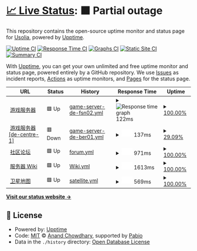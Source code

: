 # [📈 Live Status](https://status.usolia.net): <!--live status--> **🟧 Partial outage**

This repository contains the open-source uptime monitor and status page for [Usolia](https://usolia.net), powered by [Upptime](https://github.com/upptime/upptime).

[![Uptime CI](https://github.com/UsoliaDev/status/workflows/Uptime%20CI/badge.svg)](https://github.com/UsoliaDev/status/actions?query=workflow%3A%22Uptime+CI%22)
[![Response Time CI](https://github.com/UsoliaDev/status/workflows/Response%20Time%20CI/badge.svg)](https://github.com/UsoliaDev/status/actions?query=workflow%3A%22Response+Time+CI%22)
[![Graphs CI](https://github.com/UsoliaDev/status/workflows/Graphs%20CI/badge.svg)](https://github.com/UsoliaDev/status/actions?query=workflow%3A%22Graphs+CI%22)
[![Static Site CI](https://github.com/UsoliaDev/status/workflows/Static%20Site%20CI/badge.svg)](https://github.com/UsoliaDev/status/actions?query=workflow%3A%22Static+Site+CI%22)
[![Summary CI](https://github.com/UsoliaDev/status/workflows/Summary%20CI/badge.svg)](https://github.com/UsoliaDev/status/actions?query=workflow%3A%22Summary+CI%22)

With [Upptime](https://upptime.js.org), you can get your own unlimited and free uptime monitor and status page, powered entirely by a GitHub repository. We use [Issues](https://github.com/UsoliaDev/status/issues) as incident reports, [Actions](https://github.com/UsoliaDev/status/actions) as uptime monitors, and [Pages](https://status.usolia.net) for the status page.

<!--start: status pages-->
<!-- This summary is generated by Upptime (https://github.com/upptime/upptime) -->
<!-- Do not edit this manually, your changes will be overwritten -->
<!-- prettier-ignore -->
| URL | Status | History | Response Time | Uptime |
| --- | ------ | ------- | ------------- | ------ |
| <img alt="" src="https://icons.duckduckgo.com/ip3/null.ico" height="13"> [游戏服务器](mc.usolia.net) | 🟩 Up | [game-server-de-fsn02.yml](https://github.com/UsoliaDev/status/commits/HEAD/history/game-server-de-fsn02.yml) | <details><summary><img alt="Response time graph" src="./graphs/game-server-de-fsn02/response-time-week.png" height="20"> 122ms</summary><br><a href="https://status.usolia.net/history/game-server-de-fsn02"><img alt="Response time 120" src="https://img.shields.io/endpoint?url=https%3A%2F%2Fraw.githubusercontent.com%2FUsoliaDev%2Fstatus%2FHEAD%2Fapi%2Fgame-server-de-fsn02%2Fresponse-time.json"></a><br><a href="https://status.usolia.net/history/game-server-de-fsn02"><img alt="24-hour response time 160" src="https://img.shields.io/endpoint?url=https%3A%2F%2Fraw.githubusercontent.com%2FUsoliaDev%2Fstatus%2FHEAD%2Fapi%2Fgame-server-de-fsn02%2Fresponse-time-day.json"></a><br><a href="https://status.usolia.net/history/game-server-de-fsn02"><img alt="7-day response time 122" src="https://img.shields.io/endpoint?url=https%3A%2F%2Fraw.githubusercontent.com%2FUsoliaDev%2Fstatus%2FHEAD%2Fapi%2Fgame-server-de-fsn02%2Fresponse-time-week.json"></a><br><a href="https://status.usolia.net/history/game-server-de-fsn02"><img alt="30-day response time 122" src="https://img.shields.io/endpoint?url=https%3A%2F%2Fraw.githubusercontent.com%2FUsoliaDev%2Fstatus%2FHEAD%2Fapi%2Fgame-server-de-fsn02%2Fresponse-time-month.json"></a><br><a href="https://status.usolia.net/history/game-server-de-fsn02"><img alt="1-year response time 120" src="https://img.shields.io/endpoint?url=https%3A%2F%2Fraw.githubusercontent.com%2FUsoliaDev%2Fstatus%2FHEAD%2Fapi%2Fgame-server-de-fsn02%2Fresponse-time-year.json"></a></details> | <details><summary><a href="https://status.usolia.net/history/game-server-de-fsn02">100.00%</a></summary><a href="https://status.usolia.net/history/game-server-de-fsn02"><img alt="All-time uptime 99.90%" src="https://img.shields.io/endpoint?url=https%3A%2F%2Fraw.githubusercontent.com%2FUsoliaDev%2Fstatus%2FHEAD%2Fapi%2Fgame-server-de-fsn02%2Fuptime.json"></a><br><a href="https://status.usolia.net/history/game-server-de-fsn02"><img alt="24-hour uptime 100.00%" src="https://img.shields.io/endpoint?url=https%3A%2F%2Fraw.githubusercontent.com%2FUsoliaDev%2Fstatus%2FHEAD%2Fapi%2Fgame-server-de-fsn02%2Fuptime-day.json"></a><br><a href="https://status.usolia.net/history/game-server-de-fsn02"><img alt="7-day uptime 100.00%" src="https://img.shields.io/endpoint?url=https%3A%2F%2Fraw.githubusercontent.com%2FUsoliaDev%2Fstatus%2FHEAD%2Fapi%2Fgame-server-de-fsn02%2Fuptime-week.json"></a><br><a href="https://status.usolia.net/history/game-server-de-fsn02"><img alt="30-day uptime 99.92%" src="https://img.shields.io/endpoint?url=https%3A%2F%2Fraw.githubusercontent.com%2FUsoliaDev%2Fstatus%2FHEAD%2Fapi%2Fgame-server-de-fsn02%2Fuptime-month.json"></a><br><a href="https://status.usolia.net/history/game-server-de-fsn02"><img alt="1-year uptime 99.90%" src="https://img.shields.io/endpoint?url=https%3A%2F%2Fraw.githubusercontent.com%2FUsoliaDev%2Fstatus%2FHEAD%2Fapi%2Fgame-server-de-fsn02%2Fuptime-year.json"></a></details>
| <img alt="" src="https://icons.duckduckgo.com/ip3/null.ico" height="13"> [游戏服务器 [de-centre-1]](acc-de-ber01.infra.usolia.net) | 🟥 Down | [game-server-de-ber01.yml](https://github.com/UsoliaDev/status/commits/HEAD/history/game-server-de-ber01.yml) | <details><summary><img alt="Response time graph" src="./graphs/game-server-de-ber01/response-time-week.png" height="20"> 137ms</summary><br><a href="https://status.usolia.net/history/game-server-de-ber01"><img alt="Response time 122" src="https://img.shields.io/endpoint?url=https%3A%2F%2Fraw.githubusercontent.com%2FUsoliaDev%2Fstatus%2FHEAD%2Fapi%2Fgame-server-de-ber01%2Fresponse-time.json"></a><br><a href="https://status.usolia.net/history/game-server-de-ber01"><img alt="24-hour response time 0" src="https://img.shields.io/endpoint?url=https%3A%2F%2Fraw.githubusercontent.com%2FUsoliaDev%2Fstatus%2FHEAD%2Fapi%2Fgame-server-de-ber01%2Fresponse-time-day.json"></a><br><a href="https://status.usolia.net/history/game-server-de-ber01"><img alt="7-day response time 137" src="https://img.shields.io/endpoint?url=https%3A%2F%2Fraw.githubusercontent.com%2FUsoliaDev%2Fstatus%2FHEAD%2Fapi%2Fgame-server-de-ber01%2Fresponse-time-week.json"></a><br><a href="https://status.usolia.net/history/game-server-de-ber01"><img alt="30-day response time 125" src="https://img.shields.io/endpoint?url=https%3A%2F%2Fraw.githubusercontent.com%2FUsoliaDev%2Fstatus%2FHEAD%2Fapi%2Fgame-server-de-ber01%2Fresponse-time-month.json"></a><br><a href="https://status.usolia.net/history/game-server-de-ber01"><img alt="1-year response time 122" src="https://img.shields.io/endpoint?url=https%3A%2F%2Fraw.githubusercontent.com%2FUsoliaDev%2Fstatus%2FHEAD%2Fapi%2Fgame-server-de-ber01%2Fresponse-time-year.json"></a></details> | <details><summary><a href="https://status.usolia.net/history/game-server-de-ber01">29.09%</a></summary><a href="https://status.usolia.net/history/game-server-de-ber01"><img alt="All-time uptime 96.54%" src="https://img.shields.io/endpoint?url=https%3A%2F%2Fraw.githubusercontent.com%2FUsoliaDev%2Fstatus%2FHEAD%2Fapi%2Fgame-server-de-ber01%2Fuptime.json"></a><br><a href="https://status.usolia.net/history/game-server-de-ber01"><img alt="24-hour uptime 0.00%" src="https://img.shields.io/endpoint?url=https%3A%2F%2Fraw.githubusercontent.com%2FUsoliaDev%2Fstatus%2FHEAD%2Fapi%2Fgame-server-de-ber01%2Fuptime-day.json"></a><br><a href="https://status.usolia.net/history/game-server-de-ber01"><img alt="7-day uptime 29.09%" src="https://img.shields.io/endpoint?url=https%3A%2F%2Fraw.githubusercontent.com%2FUsoliaDev%2Fstatus%2FHEAD%2Fapi%2Fgame-server-de-ber01%2Fuptime-week.json"></a><br><a href="https://status.usolia.net/history/game-server-de-ber01"><img alt="30-day uptime 83.60%" src="https://img.shields.io/endpoint?url=https%3A%2F%2Fraw.githubusercontent.com%2FUsoliaDev%2Fstatus%2FHEAD%2Fapi%2Fgame-server-de-ber01%2Fuptime-month.json"></a><br><a href="https://status.usolia.net/history/game-server-de-ber01"><img alt="1-year uptime 96.54%" src="https://img.shields.io/endpoint?url=https%3A%2F%2Fraw.githubusercontent.com%2FUsoliaDev%2Fstatus%2FHEAD%2Fapi%2Fgame-server-de-ber01%2Fuptime-year.json"></a></details>
| <img alt="" src="https://icons.duckduckgo.com/ip3/usolia.net.ico" height="13"> [社区论坛](https://usolia.net) | 🟩 Up | [forum.yml](https://github.com/UsoliaDev/status/commits/HEAD/history/forum.yml) | <details><summary><img alt="Response time graph" src="./graphs/forum/response-time-week.png" height="20"> 971ms</summary><br><a href="https://status.usolia.net/history/forum"><img alt="Response time 888" src="https://img.shields.io/endpoint?url=https%3A%2F%2Fraw.githubusercontent.com%2FUsoliaDev%2Fstatus%2FHEAD%2Fapi%2Fforum%2Fresponse-time.json"></a><br><a href="https://status.usolia.net/history/forum"><img alt="24-hour response time 1199" src="https://img.shields.io/endpoint?url=https%3A%2F%2Fraw.githubusercontent.com%2FUsoliaDev%2Fstatus%2FHEAD%2Fapi%2Fforum%2Fresponse-time-day.json"></a><br><a href="https://status.usolia.net/history/forum"><img alt="7-day response time 971" src="https://img.shields.io/endpoint?url=https%3A%2F%2Fraw.githubusercontent.com%2FUsoliaDev%2Fstatus%2FHEAD%2Fapi%2Fforum%2Fresponse-time-week.json"></a><br><a href="https://status.usolia.net/history/forum"><img alt="30-day response time 916" src="https://img.shields.io/endpoint?url=https%3A%2F%2Fraw.githubusercontent.com%2FUsoliaDev%2Fstatus%2FHEAD%2Fapi%2Fforum%2Fresponse-time-month.json"></a><br><a href="https://status.usolia.net/history/forum"><img alt="1-year response time 888" src="https://img.shields.io/endpoint?url=https%3A%2F%2Fraw.githubusercontent.com%2FUsoliaDev%2Fstatus%2FHEAD%2Fapi%2Fforum%2Fresponse-time-year.json"></a></details> | <details><summary><a href="https://status.usolia.net/history/forum">100.00%</a></summary><a href="https://status.usolia.net/history/forum"><img alt="All-time uptime 98.50%" src="https://img.shields.io/endpoint?url=https%3A%2F%2Fraw.githubusercontent.com%2FUsoliaDev%2Fstatus%2FHEAD%2Fapi%2Fforum%2Fuptime.json"></a><br><a href="https://status.usolia.net/history/forum"><img alt="24-hour uptime 100.00%" src="https://img.shields.io/endpoint?url=https%3A%2F%2Fraw.githubusercontent.com%2FUsoliaDev%2Fstatus%2FHEAD%2Fapi%2Fforum%2Fuptime-day.json"></a><br><a href="https://status.usolia.net/history/forum"><img alt="7-day uptime 100.00%" src="https://img.shields.io/endpoint?url=https%3A%2F%2Fraw.githubusercontent.com%2FUsoliaDev%2Fstatus%2FHEAD%2Fapi%2Fforum%2Fuptime-week.json"></a><br><a href="https://status.usolia.net/history/forum"><img alt="30-day uptime 99.85%" src="https://img.shields.io/endpoint?url=https%3A%2F%2Fraw.githubusercontent.com%2FUsoliaDev%2Fstatus%2FHEAD%2Fapi%2Fforum%2Fuptime-month.json"></a><br><a href="https://status.usolia.net/history/forum"><img alt="1-year uptime 98.50%" src="https://img.shields.io/endpoint?url=https%3A%2F%2Fraw.githubusercontent.com%2FUsoliaDev%2Fstatus%2FHEAD%2Fapi%2Fforum%2Fuptime-year.json"></a></details>
| <img alt="" src="https://icons.duckduckgo.com/ip3/wiki.usolia.net.ico" height="13"> [服务器 Wiki](https://wiki.usolia.net) | 🟩 Up | [Wiki.yml](https://github.com/UsoliaDev/status/commits/HEAD/history/Wiki.yml) | <details><summary><img alt="Response time graph" src="./graphs/Wiki/response-time-week.png" height="20"> 1613ms</summary><br><a href="https://status.usolia.net/history/Wiki"><img alt="Response time 1445" src="https://img.shields.io/endpoint?url=https%3A%2F%2Fraw.githubusercontent.com%2FUsoliaDev%2Fstatus%2FHEAD%2Fapi%2FWiki%2Fresponse-time.json"></a><br><a href="https://status.usolia.net/history/Wiki"><img alt="24-hour response time 2034" src="https://img.shields.io/endpoint?url=https%3A%2F%2Fraw.githubusercontent.com%2FUsoliaDev%2Fstatus%2FHEAD%2Fapi%2FWiki%2Fresponse-time-day.json"></a><br><a href="https://status.usolia.net/history/Wiki"><img alt="7-day response time 1613" src="https://img.shields.io/endpoint?url=https%3A%2F%2Fraw.githubusercontent.com%2FUsoliaDev%2Fstatus%2FHEAD%2Fapi%2FWiki%2Fresponse-time-week.json"></a><br><a href="https://status.usolia.net/history/Wiki"><img alt="30-day response time 1465" src="https://img.shields.io/endpoint?url=https%3A%2F%2Fraw.githubusercontent.com%2FUsoliaDev%2Fstatus%2FHEAD%2Fapi%2FWiki%2Fresponse-time-month.json"></a><br><a href="https://status.usolia.net/history/Wiki"><img alt="1-year response time 1445" src="https://img.shields.io/endpoint?url=https%3A%2F%2Fraw.githubusercontent.com%2FUsoliaDev%2Fstatus%2FHEAD%2Fapi%2FWiki%2Fresponse-time-year.json"></a></details> | <details><summary><a href="https://status.usolia.net/history/Wiki">100.00%</a></summary><a href="https://status.usolia.net/history/Wiki"><img alt="All-time uptime 98.13%" src="https://img.shields.io/endpoint?url=https%3A%2F%2Fraw.githubusercontent.com%2FUsoliaDev%2Fstatus%2FHEAD%2Fapi%2FWiki%2Fuptime.json"></a><br><a href="https://status.usolia.net/history/Wiki"><img alt="24-hour uptime 100.00%" src="https://img.shields.io/endpoint?url=https%3A%2F%2Fraw.githubusercontent.com%2FUsoliaDev%2Fstatus%2FHEAD%2Fapi%2FWiki%2Fuptime-day.json"></a><br><a href="https://status.usolia.net/history/Wiki"><img alt="7-day uptime 100.00%" src="https://img.shields.io/endpoint?url=https%3A%2F%2Fraw.githubusercontent.com%2FUsoliaDev%2Fstatus%2FHEAD%2Fapi%2FWiki%2Fuptime-week.json"></a><br><a href="https://status.usolia.net/history/Wiki"><img alt="30-day uptime 99.74%" src="https://img.shields.io/endpoint?url=https%3A%2F%2Fraw.githubusercontent.com%2FUsoliaDev%2Fstatus%2FHEAD%2Fapi%2FWiki%2Fuptime-month.json"></a><br><a href="https://status.usolia.net/history/Wiki"><img alt="1-year uptime 98.13%" src="https://img.shields.io/endpoint?url=https%3A%2F%2Fraw.githubusercontent.com%2FUsoliaDev%2Fstatus%2FHEAD%2Fapi%2FWiki%2Fuptime-year.json"></a></details>
| <img alt="" src="https://icons.duckduckgo.com/ip3/satellite.usolia.net.ico" height="13"> [卫星地图](https://satellite.usolia.net) | 🟩 Up | [satellite.yml](https://github.com/UsoliaDev/status/commits/HEAD/history/satellite.yml) | <details><summary><img alt="Response time graph" src="./graphs/satellite/response-time-week.png" height="20"> 569ms</summary><br><a href="https://status.usolia.net/history/satellite"><img alt="Response time 540" src="https://img.shields.io/endpoint?url=https%3A%2F%2Fraw.githubusercontent.com%2FUsoliaDev%2Fstatus%2FHEAD%2Fapi%2Fsatellite%2Fresponse-time.json"></a><br><a href="https://status.usolia.net/history/satellite"><img alt="24-hour response time 721" src="https://img.shields.io/endpoint?url=https%3A%2F%2Fraw.githubusercontent.com%2FUsoliaDev%2Fstatus%2FHEAD%2Fapi%2Fsatellite%2Fresponse-time-day.json"></a><br><a href="https://status.usolia.net/history/satellite"><img alt="7-day response time 569" src="https://img.shields.io/endpoint?url=https%3A%2F%2Fraw.githubusercontent.com%2FUsoliaDev%2Fstatus%2FHEAD%2Fapi%2Fsatellite%2Fresponse-time-week.json"></a><br><a href="https://status.usolia.net/history/satellite"><img alt="30-day response time 567" src="https://img.shields.io/endpoint?url=https%3A%2F%2Fraw.githubusercontent.com%2FUsoliaDev%2Fstatus%2FHEAD%2Fapi%2Fsatellite%2Fresponse-time-month.json"></a><br><a href="https://status.usolia.net/history/satellite"><img alt="1-year response time 540" src="https://img.shields.io/endpoint?url=https%3A%2F%2Fraw.githubusercontent.com%2FUsoliaDev%2Fstatus%2FHEAD%2Fapi%2Fsatellite%2Fresponse-time-year.json"></a></details> | <details><summary><a href="https://status.usolia.net/history/satellite">100.00%</a></summary><a href="https://status.usolia.net/history/satellite"><img alt="All-time uptime 99.98%" src="https://img.shields.io/endpoint?url=https%3A%2F%2Fraw.githubusercontent.com%2FUsoliaDev%2Fstatus%2FHEAD%2Fapi%2Fsatellite%2Fuptime.json"></a><br><a href="https://status.usolia.net/history/satellite"><img alt="24-hour uptime 100.00%" src="https://img.shields.io/endpoint?url=https%3A%2F%2Fraw.githubusercontent.com%2FUsoliaDev%2Fstatus%2FHEAD%2Fapi%2Fsatellite%2Fuptime-day.json"></a><br><a href="https://status.usolia.net/history/satellite"><img alt="7-day uptime 100.00%" src="https://img.shields.io/endpoint?url=https%3A%2F%2Fraw.githubusercontent.com%2FUsoliaDev%2Fstatus%2FHEAD%2Fapi%2Fsatellite%2Fuptime-week.json"></a><br><a href="https://status.usolia.net/history/satellite"><img alt="30-day uptime 99.92%" src="https://img.shields.io/endpoint?url=https%3A%2F%2Fraw.githubusercontent.com%2FUsoliaDev%2Fstatus%2FHEAD%2Fapi%2Fsatellite%2Fuptime-month.json"></a><br><a href="https://status.usolia.net/history/satellite"><img alt="1-year uptime 99.98%" src="https://img.shields.io/endpoint?url=https%3A%2F%2Fraw.githubusercontent.com%2FUsoliaDev%2Fstatus%2FHEAD%2Fapi%2Fsatellite%2Fuptime-year.json"></a></details>

<!--end: status pages-->

[**Visit our status website →**](https://status.usolia.net)

## 📄 License

- Powered by: [Upptime](https://github.com/upptime/upptime)
- Code: [MIT](./LICENSE) © [Anand Chowdhary](https://anandchowdhary.com), supported by [Pabio](https://pabio.com)
- Data in the `./history` directory: [Open Database License](https://opendatacommons.org/licenses/odbl/1-0/)
